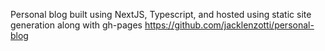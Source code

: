 Personal blog built using NextJS, Typescript, and hosted using static site generation along with gh-pages
https://github.com/jacklenzotti/personal-blog
